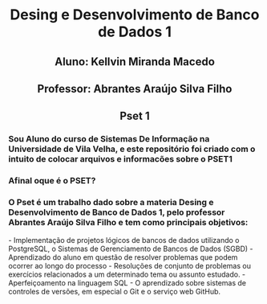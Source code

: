 <h1 align="center"> Desing e Desenvolvimento de Banco de Dados 1 </h1> 
<h2 align="center"> Aluno: Kellvin Miranda Macedo </h2> 
<h2 align="center"> Professor: Abrantes Araújo Silva Filho </h2> 
<h2 align="center"> Pset 1 </h2> 
<h3>Sou Aluno do curso de Sistemas De Informação na Universidade de Vila Velha, e este repositório foi criado com o intuito de colocar arquivos e informacões sobre o PSET1</h3>
<h3>Afinal oque é o PSET?</h3>
<h3>O Pset é um trabalho dado sobre a materia Desing e Desenvolvimento de Banco de Dados 1, pelo professor Abrantes Araújo Silva Filho e tem como principais objetivos:</h3>
- Implementação de projetos lógicos de bancos de dados utilizando o PostgreSQL, o Sistemas de Gerenciamento de Bancos de Dados (SGBD)
- Aprendizado do aluno em questão de resolver problemas que podem ocorrer ao longo do processo 
- Resoluções de conjunto de problemas ou exercícios relacionados a um determinado tema ou assunto estudado.
- Aperfeiçoamento na linguagem SQL 
- O aprendizado sobre sistemas de controles de versões, em especial o Git e o serviço web GitHub.
